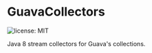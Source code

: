 GuavaCollectors
==================

![license: MIT](https://img.shields.io/badge/license-MIT-blue.svg)

Java 8 stream collectors for Guava's collections.
